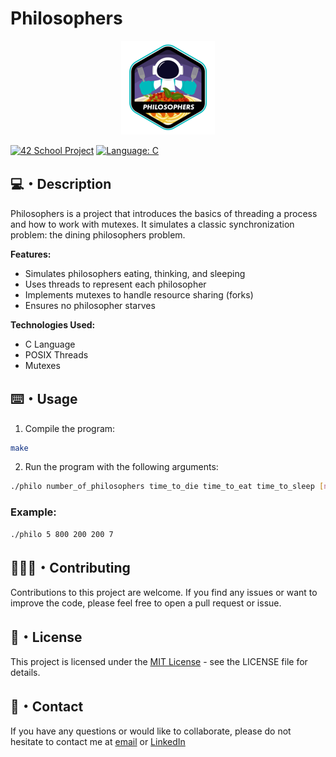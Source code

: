 # Philosophers

<p align="center">
    <img src="https://github.com/mcombeau/mcombeau/blob/main/42_badges/philosopherse.png" alt="Philosophers 42 project badge">
</p>

[![42 School Project](https://img.shields.io/badge/42%20Project-Philosophers-blue)](https://github.com/your-username/philosophers)
[![Language: C](https://img.shields.io/badge/language-C-green.svg)](<https://en.wikipedia.org/wiki/C_(programming_language)>)

## 💻・Description

Philosophers is a project that introduces the basics of threading a process and how to work with mutexes. It simulates a classic synchronization problem: the dining philosophers problem.

**Features:**
- Simulates philosophers eating, thinking, and sleeping
- Uses threads to represent each philosopher
- Implements mutexes to handle resource sharing (forks)
- Ensures no philosopher starves

**Technologies Used:**
- C Language
- POSIX Threads
- Mutexes

## ⌨️・Usage

1. Compile the program:

```bash
make
```

2. Run the program with the following arguments:

```bash
./philo number_of_philosophers time_to_die time_to_eat time_to_sleep [number_of_times_each_philosopher_must_eat]
```

### Example:
```bash
./philo 5 800 200 200 7
```

## 🧑‍🤝‍🧑・Contributing

Contributions to this project are welcome. If you find any issues or want to improve the code, please feel free to open a pull request or issue.

## 📑・License

This project is licensed under the [MIT License](https://github.com/UgolinOlle/philosophers/blob/master/LICENSE) - see the LICENSE file for details.

## 📩・Contact

If you have any questions or would like to collaborate, please do not hesitate to contact me at [email](mailto:hello@ugolin-olle.com) or [LinkedIn](https://linkedin.com/in/ugolin-olle)
